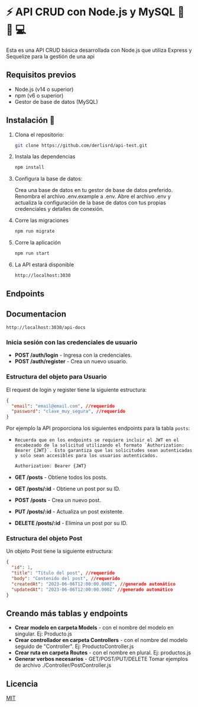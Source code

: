 
# ⚡ API CRUD con Node.js y MySQL 🍃	 🐬 💻

Esta es una API CRUD básica desarrollada con Node.js que utiliza Express y Sequelize para la gestión de una api

## Requisitos previos

- Node.js (v14 o superior)
- npm (v6 o superior)
- Gestor de base de datos (MySQL)

## Instalación  🚀

1. Clona el repositorio:

   ```bash
   git clone https://github.com/derlisrd/api-test.git
2. Instala las dependencias
    ```bash
    npm install
3. Configura la base de datos:

    Crea una base de datos en tu gestor de base de datos preferido.
    Renombra el archivo .env.example a .env.
    Abre el archivo .env y actualiza la configuración de la base de datos con tus propias credenciales y detalles de conexión.

4. Corre las migraciones
    ```bash
    npm run migrate
5. Corre la aplicación
    ```bash
    npm run start
6. La API estará disponible
    
    ```bash
    http://localhost:3030

## Endpoints

## Documentacion

    http://localhost:3030/api-docs

### Inicia sesión con las credenciales de usuario
    
- **POST /auth/login** - Ingresa con la credenciales.
- **POST /auth/register** - Crea un nuevo usuario.

### Estructura del objeto para Usuario
El request de login y register tiene la siguiente estructura:

```json
{
  "email": "email@email.com", //requerido
  "password": "clave_muy_segura", //requerido
} 
```



Por ejemplo la API proporciona los siguientes endpoints para la tabla `posts`:

- ``Recuerda que en los endpoints se requiere incluir el JWT en el encabezado de la solicitud utilizando el formato `Authorization: Bearer {JWT}`. Esto garantiza que las solicitudes sean autenticadas y solo sean accesibles para los usuarios autenticados.``

    ```bash
    Authorization: Bearer {JWT}

- **GET /posts** - Obtiene todos los posts.
- **GET /posts/:id** - Obtiene un post por su ID.
- **POST /posts** - Crea un nuevo post.
- **PUT /posts/:id** - Actualiza un post existente.
- **DELETE /posts/:id** - Elimina un post por su ID.

### Estructura del objeto Post

Un objeto Post tiene la siguiente estructura:

```json
{
  "id": 1,
  "title": "Título del post", //requerido 
  "body": "Contenido del post", //requerido
  "createdAt": "2023-06-06T12:00:00.000Z", //generado automático
  "updatedAt": "2023-06-06T12:00:00.000Z" //generado automático
} 
```

## Creando más tablas y endpoints
 
- **Crear modelo en carpeta Models** - con el nombre del modelo en singular. Ej: Producto.js
- **Crear controllador en carpeta Controllers** - con el nombre del modelo seguido de "Controller". Ej: ProductoController.js
- **Crear ruta en carpeta Routes** - con el nombre en plural. Ej: productos.js
- **Generar verbos necesarios** - GET/POST/PUT/DELETE Tomar ejemplos de archivo ./Controller/PostController.js

 
## Licencia  

[MIT](https://choosealicense.com/licenses/mit/)
